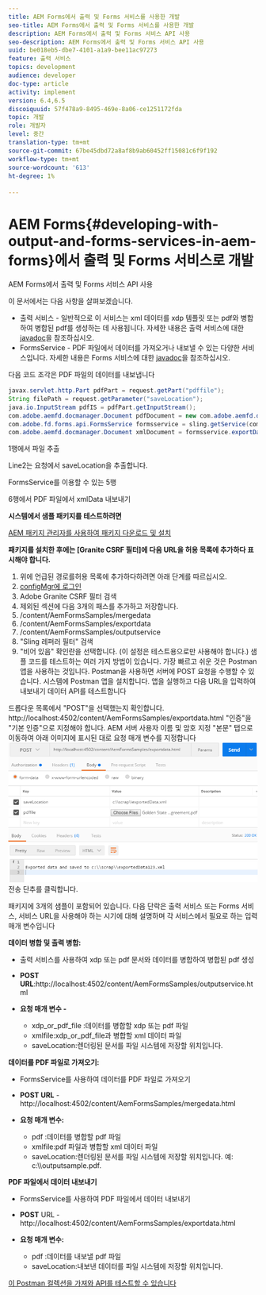 ```yaml
---
title: AEM Forms에서 출력 및 Forms 서비스를 사용한 개발
seo-title: AEM Forms에서 출력 및 Forms 서비스를 사용한 개발
description: AEM Forms에서 출력 및 Forms 서비스 API 사용
seo-description: AEM Forms에서 출력 및 Forms 서비스 API 사용
uuid: be018eb5-dbe7-4101-a1a9-bee11ac97273
feature: 출력 서비스
topics: development
audience: developer
doc-type: article
activity: implement
version: 6.4,6.5
discoiquuid: 57f478a9-8495-469e-8a06-ce1251172fda
topic: 개발
role: 개발자
level: 중간
translation-type: tm+mt
source-git-commit: 67be45dbd72a8af8b9ab60452ff15081c6f9f192
workflow-type: tm+mt
source-wordcount: '613'
ht-degree: 1%

---
```



# AEM Forms{#developing-with-output-and-forms-services-in-aem-forms}에서 출력 및 Forms 서비스로 개발

AEM Forms에서 출력 및 Forms 서비스 API 사용

이 문서에서는 다음 사항을 살펴보겠습니다.

* 출력 서비스 - 일반적으로 이 서비스는 xml 데이터를 xdp 템플릿 또는 pdf와 병합하여 병합된 pdf를 생성하는 데 사용됩니다. 자세한 내용은 출력 서비스에 대한 [javadoc](https://helpx.adobe.com/experience-manager/6-5/forms/javadocs/index.html?com/adobe/fd/output/api/OutputService.html)을 참조하십시오.
* FormsService - PDF 파일에서 데이터를 가져오거나 내보낼 수 있는 다양한 서비스입니다. 자세한 내용은 Forms 서비스에 대한 [javadoc](https://helpx.adobe.com/experience-manager/6-5/forms/javadocs/index.html?com/adobe/fd/forms/api/class-use/FormsService.html)을 참조하십시오.


다음 코드 조각은 PDF 파일의 데이터를 내보냅니다

```java
javax.servlet.http.Part pdfPart = request.getPart("pdffile");
String filePath = request.getParameter("saveLocation");
java.io.InputStream pdfIS = pdfPart.getInputStream();
com.adobe.aemfd.docmanager.Document pdfDocument = new com.adobe.aemfd.docmanager.Document(pdfIS);
com.adobe.fd.forms.api.FormsService formsservice = sling.getService(com.adobe.fd.forms.api.FormsService.class);
com.adobe.aemfd.docmanager.Document xmlDocument = formsservice.exportData(pdfDocument,com.adobe.fd.forms.api.DataFormat.Auto);
```

1행에서 파일 추출

Line2는 요청에서 saveLocation을 추출합니다.

FormsService를 이용할 수 있는 5행

6행에서 PDF 파일에서 xmlData 내보내기

**시스템에서 샘플 패키지를 테스트하려면**

[AEM 패키지 관리자를 사용하여 패키지 다운로드 및 설치](assets/outputandformsservice.zip)




**패키지를 설치한 후에는 [Granite CSRF 필터]에 다음 URL을 허용 목록에 추가하다 표시해야 합니다.**

1. 위에 언급된 경로를허용 목록에 추가하다하려면 아래 단계를 따르십시오.
1. [configMgr에 로그인](http://localhost:4502/system/console/configMgr)
1. Adobe Granite CSRF 필터 검색
1. 제외된 섹션에 다음 3개의 패스를 추가하고 저장합니다.
1. /content/AemFormsSamples/mergedata
1. /content/AemFormsSamples/exportdata
1. /content/AemFormsSamples/outputservice
1. &quot;Sling 레퍼러 필터&quot; 검색
1. &quot;비어 있음&quot; 확인란을 선택합니다. (이 설정은 테스트용으로만 사용해야 합니다.)
샘플 코드를 테스트하는 여러 가지 방법이 있습니다. 가장 빠르고 쉬운 것은 Postman 앱을 사용하는 것입니다. Postman을 사용하면 서버에 POST 요청을 수행할 수 있습니다. 시스템에 Postman 앱을 설치합니다.
앱을 실행하고 다음 URL을 입력하여 내보내기 데이터 API를 테스트합니다

드롭다운 목록에서 &quot;POST&quot;을 선택했는지 확인합니다.
http://localhost:4502/content/AemFormsSamples/exportdata.html
&quot;인증&quot;을 &quot;기본 인증&quot;으로 지정해야 합니다. AEM 서버 사용자 이름 및 암호 지정
&quot;본문&quot; 탭으로 이동하여 아래 이미지에 표시된 대로 요청 매개 변수를 지정합니다
![내보내기](assets/postexport.png)
전송 단추를 클릭합니다.

패키지에 3개의 샘플이 포함되어 있습니다. 다음 단락은 출력 서비스 또는 Forms 서비스, 서비스 URL을 사용해야 하는 시기에 대해 설명하며 각 서비스에서 필요로 하는 입력 매개 변수입니다

**데이터 병합 및 출력 병합:**

* 출력 서비스를 사용하여 xdp 또는 pdf 문서와 데이터를 병합하여 병합된 pdf 생성
* **POST URL**:http://localhost:4502/content/AemFormsSamples/outputservice.html
* **요청 매개 변수 -**

   * xdp_or_pdf_file :데이터를 병합할 xdp 또는 pdf 파일
   * xmlfile:xdp_or_pdf_file과 병합할 xml 데이터 파일
   * saveLocation:렌더링된 문서를 파일 시스템에 저장할 위치입니다.

**데이터를 PDF 파일로 가져오기:**
* FormsService를 사용하여 데이터를 PDF 파일로 가져오기
* **POST URL**  - http://localhost:4502/content/AemFormsSamples/mergedata.html
* **요청 매개 변수:**

   * pdf :데이터를 병합할 pdf 파일
   * xmlfile:pdf 파일과 병합할 xml 데이터 파일
   * saveLocation:렌더링된 문서를 파일 시스템에 저장할 위치입니다. 예: c:\\\outputsample.pdf.

**PDF 파일에서 데이터 내보내기**
* FormsService를 사용하여 PDF 파일에서 데이터 내보내기
* **POST** URL - http://localhost:4502/content/AemFormsSamples/exportdata.html
* **요청 매개 변수:**

   * pdf :데이터를 내보낼 pdf 파일
   * saveLocation:내보낸 데이터를 파일 시스템에 저장할 위치입니다.

[이 Postman 컬렉션을 가져와 API를 테스트할 수 있습니다](assets/document-services-postman-collection.json)


